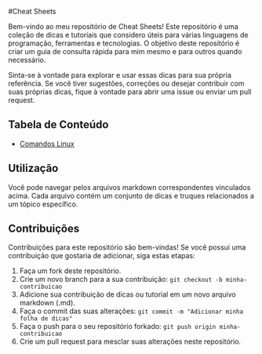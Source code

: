#Cheat Sheets

Bem-vindo ao meu repositório de Cheat Sheets! Este repositório é uma coleção de dicas e tutoriais que considero úteis para várias linguagens de programação, ferramentas e tecnologias. O objetivo deste repositório é criar um guia de consulta rápida para mim mesmo e para outros quando necessário.

Sinta-se à vontade para explorar e usar essas dicas para sua própria referência. Se você tiver sugestões, correções ou desejar contribuir com suas próprias dicas, fique à vontade para abrir uma issue ou enviar um pull request.

## Tabela de Conteúdo

- [Comandos Linux](comandos-linux.md)

## Utilização

Você pode navegar pelos arquivos markdown correspondentes vinculados acima. Cada arquivo contém um conjunto de dicas e truques relacionados a um tópico específico.

## Contribuições

Contribuições para este repositório são bem-vindas! Se você possui uma contribuição que gostaria de adicionar, siga estas etapas:

1. Faça um fork deste repositório.
2. Crie um novo branch para a sua contribuição: `git checkout -b minha-contribuicao`
3. Adicione sua contribuição de dicas ou tutorial em um novo arquivo markdown (.md).
4. Faça o commit das suas alterações: `git commit -m "Adicionar minha folha de dicas"`
5. Faça o push para o seu repositório forkado: `git push origin minha-contribuicao`
6. Crie um pull request para mesclar suas alterações neste repositório.
